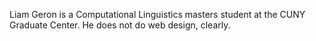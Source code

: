 Liam Geron is a Computational Linguistics masters student at the CUNY Graduate Center. He does not do web design, clearly.
